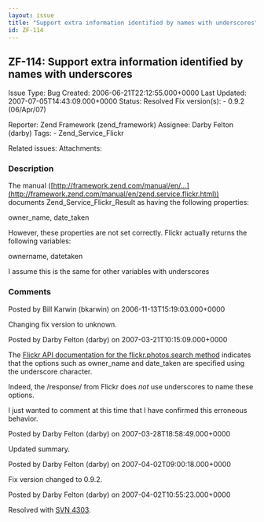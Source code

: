```yaml
---
layout: issue
title: "Support extra information identified by names with underscores"
id: ZF-114
---
```


ZF-114: Support extra information identified by names with underscores
----------------------------------------------------------------------

 Issue Type: Bug Created: 2006-06-21T22:12:55.000+0000 Last Updated: 2007-07-05T14:43:09.000+0000 Status: Resolved Fix version(s): - 0.9.2 (06/Apr/07)
 
 Reporter:  Zend Framework (zend\_framework)  Assignee:  Darby Felton (darby)  Tags: - Zend\_Service\_Flickr
 
 Related issues: 
 Attachments: 
### Description

The manual ([http://framework.zend.com/manual/en/…](http://framework.zend.com/manual/en/zend.service.flickr.html)) documents Zend\_Service\_Flickr\_Result as having the following properties:

owner\_name, date\_taken

However, these properties are not set correctly. Flickr actually returns the following variables:

ownername, datetaken

I assume this is the same for other variables with underscores

 

 

### Comments

Posted by Bill Karwin (bkarwin) on 2006-11-13T15:19:03.000+0000

Changing fix version to unknown.

 

 

Posted by Darby Felton (darby) on 2007-03-21T10:15:09.000+0000

The [Flickr API documentation for the flickr.photos.search method](http://www.flickr.com/services/api/flickr.photos.search.html) indicates that the options such as owner\_name and date\_taken are specified using the underscore character.

Indeed, the /response/ from Flickr does _not_ use underscores to name these options.

I just wanted to comment at this time that I have confirmed this erroneous behavior.

 

 

Posted by Darby Felton (darby) on 2007-03-28T18:58:49.000+0000

Updated summary.

 

 

Posted by Darby Felton (darby) on 2007-04-02T09:00:18.000+0000

Fix version changed to 0.9.2.

 

 

Posted by Darby Felton (darby) on 2007-04-02T10:55:23.000+0000

Resolved with [SVN 4303](http://framework.zend.com/fisheye/changelog/Zend_Framework/?cs=4303).

 

 